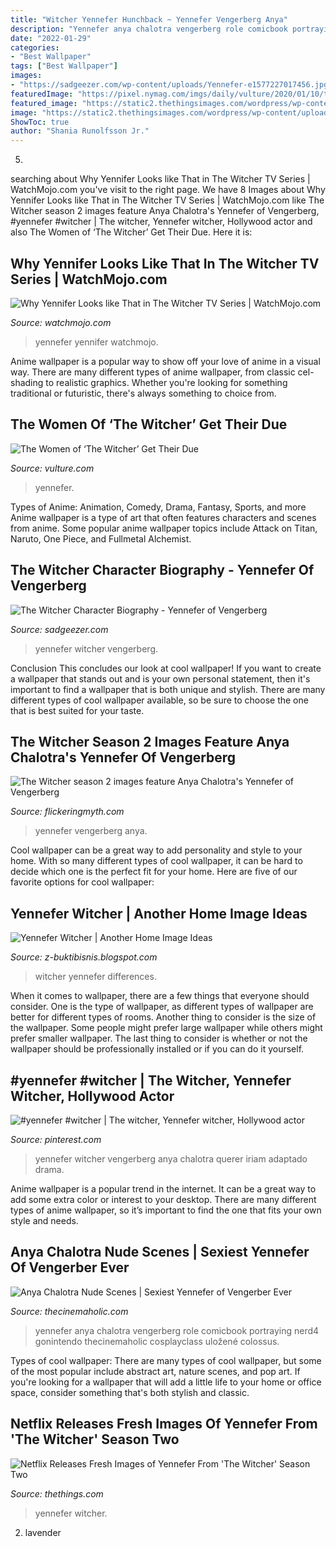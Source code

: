 ```yaml
---
title: "Witcher Yennefer Hunchback ~ Yennefer Vengerberg Anya"
description: "Yennefer anya chalotra vengerberg role comicbook portraying nerd4 gonintendo thecinemaholic cosplayclass uložené colossus"
date: "2022-01-29"
categories:
- "Best Wallpaper"
tags: ["Best Wallpaper"]
images:
- "https://sadgeezer.com/wp-content/uploads/Yennefer-e1577227017456.jpg"
featuredImage: "https://pixel.nymag.com/imgs/daily/vulture/2020/01/10/the-witcher/the-witcher-01.w700.h467.jpg"
featured_image: "https://static2.thethingsimages.com/wordpress/wp-content/uploads/2020/10/Yennefer.jpg"
image: "https://static2.thethingsimages.com/wordpress/wp-content/uploads/2020/10/Yennefer.jpg"
ShowToc: true
author: "Shania Runolfsson Jr."
---
```



5.

	

		
searching about Why Yennifer Looks like That in The Witcher TV Series | WatchMojo.com you've visit to the right page. We have 8 Images about Why Yennifer Looks like That in The Witcher TV Series | WatchMojo.com like The Witcher season 2 images feature Anya Chalotra&#039;s Yennefer of Vengerberg, #yennefer #witcher | The witcher, Yennefer witcher, Hollywood actor and also The Women of ‘The Witcher’ Get Their Due. Here it is:
		
    
## Why Yennifer Looks Like That In The Witcher TV Series | WatchMojo.com

<img loading=lazy src="https://www.watchmojo.com/uploads/thumbs720/MP-Why-Yennifer-is-so-Ugly-in-the-Witcher-TV-Series_H3L2J7.jpg" onerror="this.onerror=null;this.src='https://tse3.mm.bing.net/th?id=OIP.nH3rqrQOGq5UqmfahtAtlQHaEK&amp;pid=15.1';" alt="Why Yennifer Looks like That in The Witcher TV Series | WatchMojo.com">

_Source: watchmojo.com_

>yennefer yennifer watchmojo. 

	

Anime wallpaper is a popular way to show off your love of anime in a visual way. There are many different types of anime wallpaper, from classic cel-shading to realistic graphics. Whether you're looking for something traditional or futuristic, there's always something to choice from.

    
## The Women Of ‘The Witcher’ Get Their Due

<img loading=lazy src="https://pixel.nymag.com/imgs/daily/vulture/2020/01/10/the-witcher/the-witcher-01.w700.h467.jpg" onerror="this.onerror=null;this.src='https://tse3.mm.bing.net/th?id=OIP.NqPzk6219G-XzsF9pa98ygHaE8&amp;pid=15.1';" alt="The Women of ‘The Witcher’ Get Their Due">

_Source: vulture.com_

>yennefer. 

	

Types of Anime: Animation, Comedy, Drama, Fantasy, Sports, and more
Anime wallpaper is a type of art that often features characters and scenes from anime. Some popular anime wallpaper topics include Attack on Titan, Naruto, One Piece, and Fullmetal Alchemist.

    
## The Witcher Character Biography - Yennefer Of Vengerberg

<img loading=lazy src="https://sadgeezer.com/wp-content/uploads/Yennefer-e1577227017456.jpg" onerror="this.onerror=null;this.src='https://tse3.mm.bing.net/th?id=OIP.gTx6ZcrNDIr9KTHS-zzdUQAAAA&amp;pid=15.1';" alt="The Witcher Character Biography - Yennefer of Vengerberg">

_Source: sadgeezer.com_

>yennefer witcher vengerberg. 

	

Conclusion
This concludes our look at cool wallpaper! If you want to create a wallpaper that stands out and is your own personal statement, then it's important to find a wallpaper that is both unique and stylish. There are many different types of cool wallpaper available, so be sure to choose the one that is best suited for your taste.

    
## The Witcher Season 2 Images Feature Anya Chalotra&#039;s Yennefer Of Vengerberg

<img loading=lazy src="https://cdn.flickeringmyth.com/wp-content/uploads/2020/10/Yennefer-of-Vengerberg-Witcher-Season-2.jpg" onerror="this.onerror=null;this.src='https://tse1.mm.bing.net/th?id=OIP.KYx31CbunY-ylxVqbMq_DQHaE7&amp;pid=15.1';" alt="The Witcher season 2 images feature Anya Chalotra&#039;s Yennefer of Vengerberg">

_Source: flickeringmyth.com_

>yennefer vengerberg anya. 

	

Cool wallpaper can be a great way to add personality and style to your home. With so many different types of cool wallpaper, it can be hard to decide which one is the perfect fit for your home. Here are five of our favorite options for cool wallpaper: 

    
## Yennefer Witcher | Another Home Image Ideas

<img loading=lazy src="https://cdn.vox-cdn.com/thumbor/Am2GoAC75ts9daXPrPeBx4jPdc0=/0x0:2500x1669/1200x800/filters:focal(982x316:1382x716)/cdn.vox-cdn.com/uploads/chorus_image/image/65998733/Witcher_104_Unit_02259_RT.p3pyzwqddp.0.jpg" onerror="this.onerror=null;this.src='https://tse1.mm.bing.net/th?id=OIP.w2AIyt9vdxT4EMU7iBR3lgHaE8&amp;pid=15.1';" alt="Yennefer Witcher | Another Home Image Ideas">

_Source: z-buktibisnis.blogspot.com_

>witcher yennefer differences. 

	

When it comes to wallpaper, there are a few things that everyone should consider. One is the type of wallpaper, as different types of wallpaper are better for different types of rooms. Another thing to consider is the size of the wallpaper. Some people might prefer large wallpaper while others might prefer smaller wallpaper. The last thing to consider is whether or not the wallpaper should be professionally installed or if you can do it yourself.

    
## #yennefer #witcher | The Witcher, Yennefer Witcher, Hollywood Actor

<img loading=lazy src="https://i.pinimg.com/736x/52/8c/d2/528cd2eaaa972d885273edfdb1d69407.jpg" onerror="this.onerror=null;this.src='https://tse1.mm.bing.net/th?id=OIP.Y8BObYxeC13xKWX4tv0BHQHaJQ&amp;pid=15.1';" alt="#yennefer #witcher | The witcher, Yennefer witcher, Hollywood actor">

_Source: pinterest.com_

>yennefer witcher vengerberg anya chalotra querer iriam adaptado drama. 

	

Anime wallpaper is a popular trend in the internet. It can be a great way to add some extra color or interest to your desktop. There are many different types of anime wallpaper, so it’s important to find the one that fits your own style and needs.

    
## Anya Chalotra Nude Scenes | Sexiest Yennefer Of Vengerber Ever

<img loading=lazy src="https://thecinemaholic.com/wp-content/uploads/2019/12/anya-chalotra.png" onerror="this.onerror=null;this.src='https://tse4.mm.bing.net/th?id=OIP.01bbS7mquC6Cg_UJYsvNVwHaEL&amp;pid=15.1';" alt="Anya Chalotra Nude Scenes | Sexiest Yennefer of Vengerber Ever">

_Source: thecinemaholic.com_

>yennefer anya chalotra vengerberg role comicbook portraying nerd4 gonintendo thecinemaholic cosplayclass uložené colossus. 

	

Types of cool wallpaper:
There are many types of cool wallpaper, but some of the most popular include abstract art, nature scenes, and pop art. If you're looking for a wallpaper that will add a little life to your home or office space, consider something that's both stylish and classic.

    
## Netflix Releases Fresh Images Of Yennefer From &#039;The Witcher&#039; Season Two

<img loading=lazy src="https://static2.thethingsimages.com/wordpress/wp-content/uploads/2020/10/Yennefer.jpg" onerror="this.onerror=null;this.src='https://tse2.mm.bing.net/th?id=OIP.TbLscmxRAIVYUpLf6BrpBQHaD4&amp;pid=15.1';" alt="Netflix Releases Fresh Images of Yennefer From &#039;The Witcher&#039; Season Two">

_Source: thethings.com_

>yennefer witcher. 

	

2. lavender 

